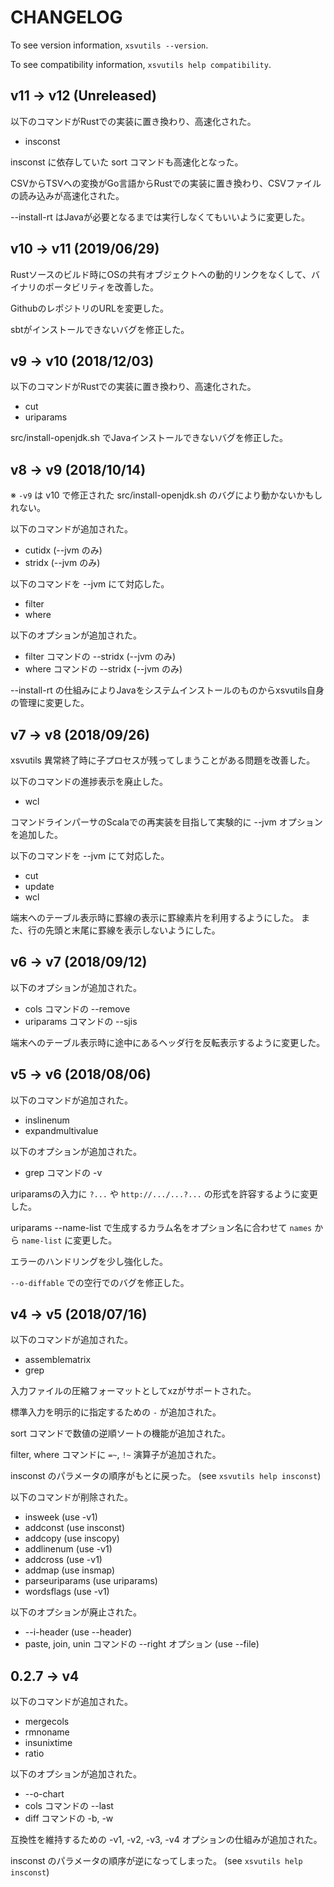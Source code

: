 # CHANGELOG

To see version information, `xsvutils --version`.

To see compatibility information, `xsvutils help compatibility`.

## v11 -> v12 (Unreleased)

以下のコマンドがRustでの実装に置き換わり、高速化された。
- insconst

insconst に依存していた sort コマンドも高速化となった。

CSVからTSVへの変換がGo言語からRustでの実装に置き換わり、CSVファイルの読み込みが高速化された。

--install-rt はJavaが必要となるまでは実行しなくてもいいように変更した。


## v10 -> v11 (2019/06/29)

Rustソースのビルド時にOSの共有オブジェクトへの動的リンクをなくして、バイナリのポータビリティを改善した。

GithubのレポジトリのURLを変更した。

sbtがインストールできないバグを修正した。


## v9 -> v10 (2018/12/03)

以下のコマンドがRustでの実装に置き換わり、高速化された。
- cut
- uriparams

src/install-openjdk.sh でJavaインストールできないバグを修正した。


## v8 -> v9 (2018/10/14)

※ `-v9` は v10 で修正された src/install-openjdk.sh のバグにより動かないかもしれない。

以下のコマンドが追加された。
- cutidx (--jvm のみ)
- stridx (--jvm のみ)

以下のコマンドを --jvm にて対応した。
- filter
- where

以下のオプションが追加された。
- filter コマンドの --stridx (--jvm のみ)
- where コマンドの --stridx (--jvm のみ)

--install-rt の仕組みによりJavaをシステムインストールのものからxsvutils自身の管理に変更した。


## v7 -> v8 (2018/09/26)

xsvutils 異常終了時に子プロセスが残ってしまうことがある問題を改善した。

以下のコマンドの進捗表示を廃止した。
- wcl

コマンドラインパーサのScalaでの再実装を目指して実験的に --jvm オプションを追加した。

以下のコマンドを --jvm にて対応した。
- cut
- update
- wcl

端末へのテーブル表示時に罫線の表示に罫線素片を利用するようにした。
また、行の先頭と末尾に罫線を表示しないようにした。


## v6 -> v7 (2018/09/12)

以下のオプションが追加された。
- cols コマンドの --remove
- uriparams コマンドの --sjis

端末へのテーブル表示時に途中にあるヘッダ行を反転表示するように変更した。


## v5 -> v6 (2018/08/06)

以下のコマンドが追加された。
- inslinenum
- expandmultivalue

以下のオプションが追加された。
- grep コマンドの -v

uriparamsの入力に `?...` や `http://.../...?...` の形式を許容するように変更した。

uriparams --name-list で生成するカラム名をオプション名に合わせて `names` から `name-list` に変更した。

エラーのハンドリングを少し強化した。

`--o-diffable` での空行でのバグを修正した。


## v4 -> v5 (2018/07/16)

以下のコマンドが追加された。
- assemblematrix
- grep

入力ファイルの圧縮フォーマットとしてxzがサポートされた。

標準入力を明示的に指定するための `-` が追加された。

sort コマンドで数値の逆順ソートの機能が追加された。

filter, where コマンドに `=~`, `!~` 演算子が追加された。

insconst のパラメータの順序がもとに戻った。 (see `xsvutils help insconst`)

以下のコマンドが削除された。
- insweek        (use -v1)
- addconst       (use insconst)
- addcopy        (use inscopy)
- addlinenum     (use -v1)
- addcross       (use -v1)
- addmap         (use insmap)
- parseuriparams (use uriparams)
- wordsflags     (use -v1)

以下のオプションが廃止された。
- --i-header     (use --header)
- paste, join, unin コマンドの --right オプション (use --file)


## 0.2.7 -> v4

以下のコマンドが追加された。
- mergecols
- rmnoname
- insunixtime
- ratio

以下のオプションが追加された。
- --o-chart
- cols コマンドの --last
- diff コマンドの -b, -w

互換性を維持するための -v1, -v2, -v3, -v4 オプションの仕組みが追加された。

insconst のパラメータの順序が逆になってしまった。 (see `xsvutils help insconst`)

